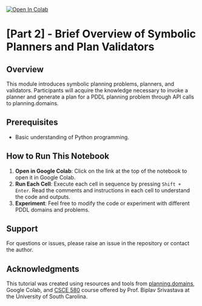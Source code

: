 [![Open In Colab](https://colab.research.google.com/assets/colab-badge.svg)](https://colab.research.google.com/github/VishalPallagani/LLMsforPlanningLab-AAAI24/blob/main/Part%202/Planner_Invoker_with_APIs.ipynb)

# [Part 2] - Brief Overview of Symbolic Planners and Plan Validators                                                                             

## Overview
This module introduces symbolic planning problems, planners, and validators. Participants will acquire the knowledge necessary to invoke a planner and generate a plan for a PDDL planning problem through API calls to planning.domains.


## Prerequisites
- Basic understanding of Python programming.

## How to Run This Notebook
1. **Open in Google Colab**: Click on the link at the top of the notebook to open it in Google Colab.
2. **Run Each Cell**: Execute each cell in sequence by pressing `Shift + Enter`. Read the comments and instructions in each cell to understand the code and outputs.
3. **Experiment**: Feel free to modify the code or experiment with different PDDL domains and problems.

## Support
For questions or issues, please raise an issue in the repository or contact the author.

## Acknowledgments
This tutorial was created using resources and tools from [planning.domains](https://planning.domains/), Google Colab, and [CSCE 580](https://github.com/biplav-s/course-ai-tai-f23/tree/main) course offered by Prof. Biplav Srivastava at the University of South Carolina.
